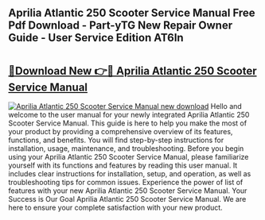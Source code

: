 ## Aprilia Atlantic 250 Scooter Service Manual Free Pdf Download - Part-yTG New Repair Owner Guide - User Service Edition AT6In

# <h2><a href="http://bc69060.oget.top/?id=Aprilia+Atlantic+250+Scooter+Service+Manual">🔗Download New 👉🔴 Aprilia Atlantic 250 Scooter Service Manual</a></h2>

[![Aprilia Atlantic 250 Scooter Service Manual new download](https://i.imgur.com/5g1atiW.png)](http://bc69060.oget.top/?id=Aprilia+Atlantic+250+Scooter+Service+Manual)
Hello and welcome to the user manual for your newly integrated Aprilia Atlantic 250 Scooter Service Manual. This guide is here to help you make the most of your product by providing a comprehensive overview of its features, functions, and benefits. You will find step-by-step instructions for installation, usage, maintenance, and troubleshooting. Before you begin using your Aprilia Atlantic 250 Scooter Service Manual, please familiarize yourself with its functions and features by reading this user manual. It includes clear instructions for installation, setup, and operation, as well as troubleshooting tips for common issues. Experience the power of list of features with your new Aprilia Atlantic 250 Scooter Service Manual. Your Success is Our Goal Aprilia Atlantic 250 Scooter Service Manual. We are here to ensure your complete satisfaction with your new product.
